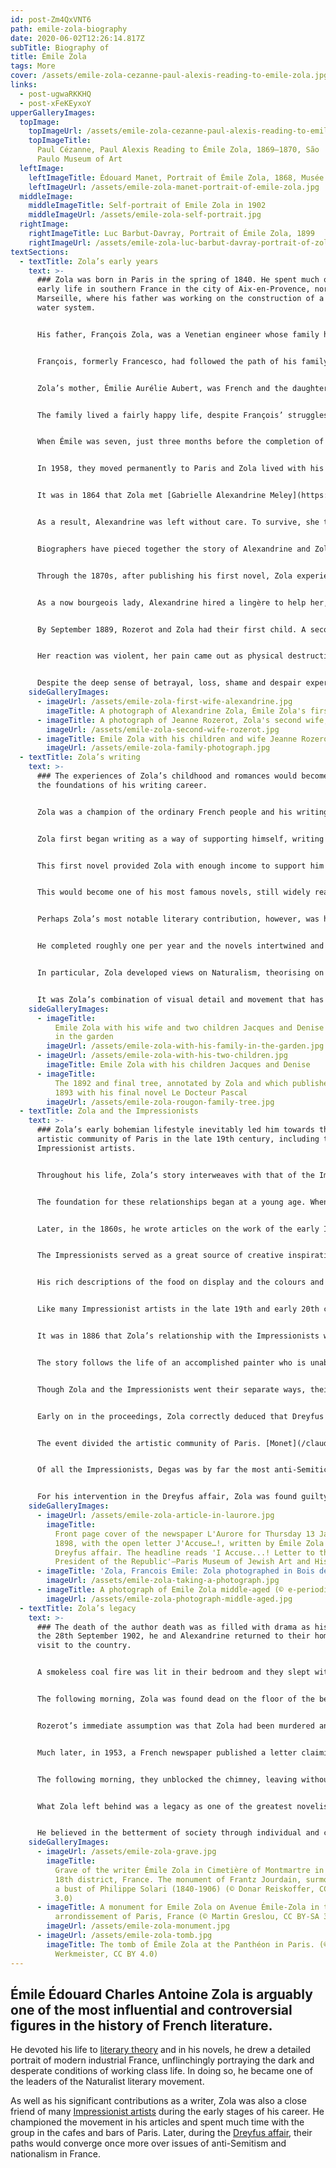 ```yaml
---
id: post-Zm4QxVNT6
path: emile-zola-biography
date: 2020-06-02T12:26:14.817Z
subTitle: Biography of
title: Émile Zola
tags: More
cover: /assets/emile-zola-cezanne-paul-alexis-reading-to-emile-zola.jpg
links:
  - post-ugwaRKKHQ
  - post-xFeKEyxoY
upperGalleryImages:
  topImage:
    topImageUrl: /assets/emile-zola-cezanne-paul-alexis-reading-to-emile-zola.jpg
    topImageTitle:
      Paul Cézanne, Paul Alexis Reading to Émile Zola, 1869–1870, São
      Paulo Museum of Art
  leftImage:
    leftImageTitle: Édouard Manet, Portrait of Émile Zola, 1868, Musée d'Orsay
    leftImageUrl: /assets/emile-zola-manet-portrait-of-emile-zola.jpg
  middleImage:
    middleImageTitle: Self-portrait of Emile Zola in 1902
    middleImageUrl: /assets/emile-zola-self-portrait.jpg
  rightImage:
    rightImageTitle: Luc Barbut-Davray, Portrait of Émile Zola, 1899
    rightImageUrl: /assets/emile-zola-luc-barbut-davray-portrait-of-zola.jpg
textSections:
  - textTitle: Zola’s early years
    text: >-
      ### Zola was born in Paris in the spring of 1840. He spent much of his
      early life in southern France in the city of Aix-en-Provence, north of
      Marseille, where his father was working on the construction of a municipal
      water system.


      His father, François Zola, was a Venetian engineer whose family had served in the army of the ancient Republic of Venice for generations. His father, Carlo Zolla, had been a captain in the engineers.


      François, formerly Francesco, had followed the path of his family at first before deciding to follow his passion and study mathematics at the University of Padua. His career was diverse and impressive, including a role in planning the first public railway in Europe. He was responsible for establishing the fresh water supply for Aix and built[ the Zola Dam](https://en.wikipedia.org/wiki/Zola_Dam).


      Zola’s mother, Émilie Aurélie Aubert, was French and the daughter of a seamstress and glazier. Her family had done fairly well for themselves after migrating to Paris from the rural area around the city in the early 1830s. However, they still lacked means. At the age of 20, she married François, who was 24 years her senior. Her parents could not offer much of a dowry, but François insisted that he would happily marry her for herself alone - he had fallen in love at first sight.


      The family lived a fairly happy life, despite François’ struggles to find contracts for his engineering projects. He was cheerful and optimistic, certain that one of his ideas would come good. As a result, he continued to construct the life he wanted for his family, racking up enormous debts in the process.


      When Émile was seven, just three months before the completion of work on the Aix-en-Provence project, François died of pleurisy. He had barely been ill throughout his entire life. Young Émile and his mother were left alone, straddled with enormous debts and in severe financial difficulty. Living on just 150 francs a month, whilst also supporting Émilie’s elderly parents, the carefree lifestyle the young family had had in the past was long gone.


      In 1958, they moved permanently to Paris and Zola lived with his mother, either in the same house of very close by, until she died in 1880. Zola spent much of his youth in poverty, unemployed and working odd jobs where he could, pawning his belongings to get by during the worst times. He continued his hobby of writing fiction, which he had enjoyed since he was a boy, and spent much of his free time writing novels.


      It was in 1864 that Zola met [Gabrielle Alexandrine Meley](https://fr.wikipedia.org/wiki/Alexandrine_Zola). When Alexandrine began her romance with Zola, she was already an extremely tough and independent young woman. Alexandrine had been forced to fend for herself from childhood - her mother and father had been teenagers when they had her and were unmarried. Her father soon married someone else and her mother died of cholera.


      As a result, Alexandrine was left without care. To survive, she trained as a ‘lingère’, a type of seamstress specialised in making, repairing and maintaining women’s undergarments and household linen.


      Biographers have pieced together the story of Alexandrine and Zola’s marriage from letters and journal accounts of the time. What they have found is a tale of extreme drama and despair, on Alexandrine’s part.


      Through the 1870s, after publishing his first novel, Zola experienced a sharp increase in popularity. His novels became bestsellers in France and abroad and for the first time in his life, he amassed a fortune. He and Alexandrine were able to live very comfortably, buying a house in Medan to the west of Paris, whilst keeping an apartment in Paris.


      As a now bourgeois lady, Alexandrine hired a lingère to help her, as she had done for ladies in her youth. [Jeanne Rozerot](https://fr.wikipedia.org/wiki/Jeanne_Rozerot) was just 21 when she met the Zolas. She did well in her role but she shortly resigned following a trip to Royan with the couple. Alexandrine did not have any further contact Rozerot. Unbeknownst to her, however, Zola arranged for her former servant to have an apartment close to their home and they began an intimate relationship.


      By September 1889, Rozerot and Zola had their first child. A second child was born in 1891. In November 1981, Alexandrine received an anonymous letter telling her about their secret relationship and the children.


      Her reaction was violent, her pain came out as physical destructive anger and she smashed the furniture in Rozerot’s home, swearing revenge. Zola had warned Rozerot to leave the flat before Alexandrine’s arrival as there was a significant danger that she could have been harmed in the process.


      Despite the deep sense of betrayal, loss, shame and despair experienced during this time, Alexandrine eventually decided upon a new arrangement. She took control of her husband’s affairs, making contact with his children and establishing a relationship with them, albeit keeping them always at arm’s length. It was agreed that wherever they travelled, Jeanne and the children would accompany them. For the rest of his life, Zola divided his time between his wife and his second family.
    sideGalleryImages:
      - imageUrl: /assets/emile-zola-first-wife-alexandrine.jpg
        imageTitle: A photograph of Alexandrine Zola, Émile Zola's first wife
      - imageTitle: A photograph of Jeanne Rozerot, Zola's second wife, and Emile Zola
        imageUrl: /assets/emile-zola-second-wife-rozerot.jpg
      - imageTitle: Emile Zola with his children and wife Jeanne Rozerot
        imageUrl: /assets/emile-zola-family-photograph.jpg
  - textTitle: Zola’s writing
    text: >-
      ### The experiences of Zola’s childhood and romances would become one of
      the foundations of his writing career.


      Zola was a champion of the ordinary French people and his writing frequently featured characters who he would have met through his early years. It is possible to trace some of Zola’s life experiences through his books, from the passionate but forbidden romance of [‘Doctor Pascal’](https://en.wikipedia.org/wiki/Le_Docteur_Pascal) to the poverty and hunger of Florian in [‘The Belly of Paris’](https://en.wikipedia.org/wiki/Le_Ventre_de_Paris).


      Zola first began writing as a way of supporting himself, writing articles for different periodicals. At the same time, he started a novel in his free time, which was eventually finished and published in 1865. The semi-autobiographical tale [‘La Confession de Claud’](https://www.goodreads.com/book/show/9707430-claude-s-confession) was so sordid that it drew the attention of the police as well as the public, creating outrage among Zola’s employers at the time.


      This first novel provided Zola with enough income to support him and his mother and he decided to become a freelance journalist. His next book was [‘Thérèse Raquin’](https://en.wikipedia.org/wiki/Th%C3%A9r%C3%A8se_Raquin), written in 1867.


      This would become one of his most famous novels, still widely read today. In Thérèse Raquin, a tale of murder and regret, Zola’s painterly eye is clearly evident. His descriptions are colour-focussed and rich in visual description. Like all of his novels, it combines motion with vivid imagery to create an intense portrait of modern industrial society.


      Perhaps Zola’s most notable literary contribution, however, was his ambitious project known as the [‘Rougon-Macquart’ series](https://en.wikipedia.org/wiki/Les_Rougon-Macquart). This series, which began in 1870, totalled 20 volumes by the end of Zola’s career.


      He completed roughly one per year and the novels intertwined and crisscrossed between different generations and relations of one family. In doing so, Zola mapped out the life of the working classes and lower middle classes of Paris, examining with an almost scientific lens the social, sexual and moral landscape of his time. Consequently, he penned a notable historical as well as literary resource for future readers.


      In particular, Zola developed views on Naturalism, theorising on the use of scientific method to create characters in fiction. He believed in showing all aspects of life, including those that are ugly and unpleasant, taking a more extreme approach to the literary Realism that had come before. In conjunction, Zola often used animal imagery to depict humanity’s most bestial urges.


      It was Zola’s combination of visual detail and movement that has led critics to name him as an important forerunner of the motion picture. Indeed, a number of his novels have shown themselves to be well-suited to adaptation into films.
    sideGalleryImages:
      - imageTitle:
          Emile Zola with his wife and two children Jacques and Denise sitting
          in the garden
        imageUrl: /assets/emile-zola-with-his-family-in-the-garden.jpg
      - imageUrl: /assets/emile-zola-with-his-two-children.jpg
        imageTitle: Emile Zola with his children Jacques and Denise
      - imageTitle:
          The 1892 and final tree, annotated by Zola and which published in
          1893 with his final novel Le Docteur Pascal
        imageUrl: /assets/emile-zola-rougon-family-tree.jpg
  - textTitle: Zola and the Impressionists
    text: >-
      ### Zola’s early bohemian lifestyle inevitably led him towards the
      artistic community of Paris in the late 19th century, including the first
      Impressionist artists.


      Throughout his life, Zola’s story interweaves with that of the Impressionist movement. He was one of the most closely connected French writers when it came to painters and artists.


      The foundation for these relationships began at a young age. When he was just a student in Aix, Zola was classmates with [Paul Cézanne](/paul-cezanne-biography). This connection continued in Paris, where Cézanne introduced Zola to Impressionist painters like [Édouard Manet](/edouard-manet-biography).


      Later, in the 1860s, he wrote articles on the work of the early Impressionists, including [Claude Monet](/claude-monet-biography), [Frédéric Bazille](/frederic-bazille-biography), [Edgar Degas](/edgar-degas-biography) and [Pierre-Auguste Renoir](/pierre-auguste-renoir-biography). He heavily defended their work in his writing, becoming close friends of many painters in the studios and cafes of Paris. He further organised evening gatherings at his large country home from 1866 onwards. In these informal gatherings, art theory was frequently discussed and debated.


      The Impressionists served as a great source of creative inspiration for Zola, with Cézanne being the most prominent. In ‘The Belly of Paris’ from 1873 this influence is evident in Zola’s painterly descriptions of the markets of Les Halles in Paris.


      His rich descriptions of the food on display and the colours and textures therein demonstrates his exposure to an artist’s perspective of the ordinary world. The character of Claude Lantier is said to have been based on Cézanne, from the detailed description of his appearance to his struggles with his creative ego.


      Like many Impressionist artists in the late 19th and early 20th century, Zola also began experimenting with photography. He became highly accomplished in the art of photography, taking thousands of photographs that he would develop in the basements of his three homes. In doing so, he also mastered the chemical processes involved in photography and even experimented with making his own contact sheets.


      It was in 1886 that Zola’s relationship with the Impressionists was dramatically severed, however, following the publication of Zola’s novel [‘L’Oeuvre’](https://en.wikipedia.org/wiki/L'%C5%92uvre) or ‘The Masterpiece’.


      The story follows the life of an accomplished painter who is unable to realise his full potential and so is driven to hang himself in front of his masterpiece. The Impressionists were shocked by the brutal portrayal of the artistic temperament and Cézanne in particular saw the novel as a personal criticism, jibing at both his character and his talent.


      Though Zola and the Impressionists went their separate ways, their paths crossed once more during the [Dreyfus Affair](https://en.wikipedia.org/wiki/Dreyfus_affair), which would come to be a defining moment in Zola’s life and career. In 1898, Alfred Dreyfus, a French Jewish army officer, was convicted of treason. The controversy surrounding the case continued for another 12 years, becoming a defining and divisive moment in French society.


      Early on in the proceedings, Zola correctly deduced that Dreyfus was innocent. He published an open letter in L’Aurore newspaper in 1898, vehemently denouncing the War Office and many high-ranking military officers for their injustice. This letter has now become known by its first two words: “J’accuse” or “I accuse”.


      The event divided the artistic community of Paris. [Monet](/claude-monet-biography) and [Pissarro](/camille-pissarro-biography), who was also Jewish, sided with Zola and were staunchly pro-Dreyfus. Monet wrote to Zola following the publication of “J’accuse” to congratulate him on his courage. However, many more artists including [Mary Cassatt](/mary-cassatt-biography), Cézanne, Renoir and Degas were staunchly anti-Dreyfus. Both Renoir and Degas were openly anti-Semitic and Renoir spoke out against his old friend Pissarro, protesting against having his work shown alongside that of a Jew.


      Of all the Impressionists, Degas was by far the most anti-Semitic, however. In the years following the Dreyfus affair, he cut all ties with his boyhood friend, Ludovic Halévy, who was from a Jewish family. He only returned to his home briefly to pay his respects after his death. Degas further shunned fellow Impressionist Pissarro, dismissing his works as unworthy and ignoble, when once he had praised his works highly.


      For his intervention in the Dreyfus affair, Zola was found guilty of libel and he fled to England in 1899. He returned to France the following summer as the Dreyfus case was being reopened. By speaking up about the affair, Zola helped to undermine French nationalism, militarism and anti-Semitism, encouraging scrutiny of the French military and swaying public opinion.
    sideGalleryImages:
      - imageUrl: /assets/emile-zola-article-in-laurore.jpg
        imageTitle:
          Front page cover of the newspaper L'Aurore for Thursday 13 January
          1898, with the open letter J'Accuse…!, written by Émile Zola about the
          Dreyfus affair. The headline reads 'I Accuse...! Letter to the
          President of the Republic'—Paris Museum of Jewish Art and History
      - imageTitle: 'Zola, Francois Emile: Zola photographed in Bois de Boulogne'
        imageUrl: /assets/emile-zola-taking-a-photograph.jpg
      - imageTitle: A photograph of Emile Zola middle-aged (© e-periodica, CC BY-SA 4.0)
        imageUrl: /assets/emile-zola-photograph-middle-aged.jpg
  - textTitle: Zola’s legacy
    text: >-
      ### The death of the author death was as filled with drama as his life. On
      the 28th September 1902, he and Alexandrine returned to their home after a
      visit to the country.


      A smokeless coal fire was lit in their bedroom and they slept with the window shut and the door locked, as Zola was still receiving death threats over his denouncement of the Dreyfus affair. Over the following hours of the night, they were slowly overcome by carbon monoxide fumes from the fire. At 3am, both were awake and feeling sick but Zola prevented Alexandrine from waking the servants as he assumed it was just indigestion.


      The following morning, Zola was found dead on the floor of the bedroom. Alexandrine was unconscious in bed. She later recovered in a clinic and sent word to Rozerot of what had happened.


      Rozerot’s immediate assumption was that Zola had been murdered and indeed, a later inquest and tests done on the room showed little sign of carbon monoxide. Two guinea pigs placed in the sealed room survived. To avoid public upset, the report from the inquest omitted the details that would suggest Zola’s death had been unnatural.


      Much later, in 1953, a French newspaper published a letter claiming to that Zola’s death was perpetrated by a pro-nationalist stove-fitting contractor who had deliberately blocked the chimney whilst working on the roof of the house next door.


      The following morning, they unblocked the chimney, leaving without a trace. It is not known if this story is true or not. Zola had made a great many nationalist enemies after his involvement in the Dreyfus affair, so it is entirely plausible.


      What Zola left behind was a legacy as one of the greatest novelists of the late 19th century. His written works had an enormous impact on Western literature as he championed the lives of the poor and downtrodden.


      He believed in the betterment of society through individual and collective action and his novels reflect this pursuit. Though many of his characters are ultimately tragic figures, they steadfastly stand by their ideals and are unwavering in their conviction. In this way, Zola wrote himself into his work and his legacy is one of immense bravery and belief in social justice.
    sideGalleryImages:
      - imageUrl: /assets/emile-zola-grave.jpg
        imageTitle:
          Grave of the writer Émile Zola in Cimetière of Montmartre in Paris
          18th district, France. The monument of Frantz Jourdain, surmounted by
          a bust of Philippe Solari (1840-1906) (© Donar Reiskoffer, CC BY-SA
          3.0)
      - imageTitle: A monument for Emile Zola on Avenue Émile-Zola in the 15th
          arrondissement of Paris, France (© Martin Greslou, CC BY-SA 3.0)
        imageUrl: /assets/emile-zola-monument.jpg
      - imageUrl: /assets/emile-zola-tomb.jpg
        imageTitle: The tomb of Émile Zola at the Panthéon in Paris. (© Lucas
          Werkmeister, CC BY 4.0)
---
```


## Émile Édouard Charles Antoine Zola is arguably one of the most influential and controversial figures in the history of French literature.

He devoted his life to [literary theory](/emile-zola-biography#2) and in his novels, he drew a detailed portrait of modern industrial France, unflinchingly portraying the dark and desperate conditions of working class life. In doing so, he became one of the leaders of the Naturalist literary movement.

As well as his significant contributions as a writer, Zola was also a close friend of many [Impressionist artists](/emile-zola-biography#3) during the early stages of his career. He championed the movement in his articles and spent much time with the group in the cafes and bars of Paris. Later, during the [Dreyfus affair](/emile-zola-biography#3), their paths would converge once more over issues of anti-Semitism and nationalism in France.
